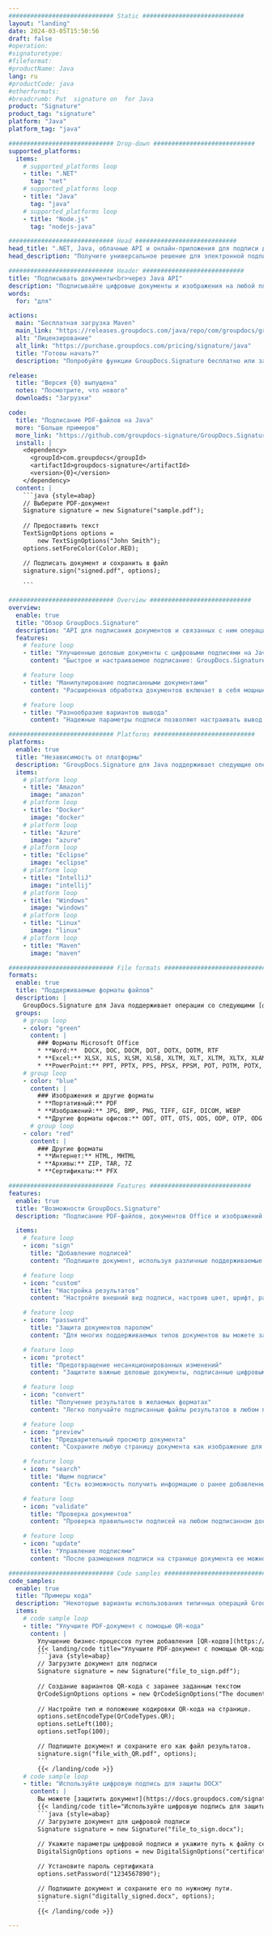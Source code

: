 ```yaml
---
############################# Static ############################
layout: "landing"
date: 2024-03-05T15:50:56
draft: false
#operation: 
#signaturetype: 
#fileformat: 
#productName: Java
lang: ru
#productCode: java
#otherformats: 
#breadcrumb: Put  signature on  for Java
product: "Signature"
product_tag: "signature"
platform: "Java"
platform_tag: "java"

############################# Drop-down ############################
supported_platforms:
  items:
    # supported_platforms loop
    - title: ".NET"
      tag: "net"
    # supported_platforms loop
    - title: "Java"
      tag: "java"
    # supported_platforms loop
    - title: "Node.js"
      tag: "nodejs-java"

############################# Head ############################
head_title: ".NET, Java, облачные API и онлайн-приложения для подписи документов"
head_description: "Получите универсальное решение для электронной подписи документов для .NET, Java и облачных приложений. Подписывайте распространенные форматы документов онлайн с помощью простой функции перетаскивания"

############################# Header ############################
title: "Подписывать документы<br>через Java API"
description: "Подписывайте цифровые документы и изображения на любой платформе, используя наши гибкие API и решения на базе приложений для программистов и конечных пользователей."
words:
  for: "для"

actions:
  main: "Бесплатная загрузка Maven"
  main_link: "https://releases.groupdocs.com/java/repo/com/groupdocs/groupdocs-signature/"
  alt: "Лицензирование"
  alt_link: "https://purchase.groupdocs.com/pricing/signature/java"
  title: "Готовы начать?"
  description: "Попробуйте функции GroupDocs.Signature бесплатно или запросите лицензию."

release:
  title: "Версия {0} выпущена"
  notes: "Посмотрите, что нового"
  downloads: "Загрузки"

code:
  title: "Подписание PDF-файлов на Java"
  more: "Больше примеров"
  more_link: "https://github.com/groupdocs-signature/GroupDocs.Signature-for-Java"
  install: |
    <dependency>
      <groupId>com.groupdocs</groupId>
      <artifactId>groupdocs-signature</artifactId>
      <version>{0}</version>
    </dependency>
  content: |
    ```java {style=abap}  
    // Выберите PDF-документ
    Signature signature = new Signature("sample.pdf");
    
    // Предоставить текст
    TextSignOptions options = 
        new TextSignOptions("John Smith");
    options.setForeColor(Color.RED);

    // Подписать документ и сохранить в файл
    signature.sign("signed.pdf", options);
    
    ```

############################# Overview ############################
overview:
  enable: true
  title: "Обзор GroupDocs.Signature"
  description: "API для подписания документов и связанных с ним операций в приложениях Java"
  features:
    # feature loop
    - title: "Улучшенные деловые документы с цифровыми подписями на Java."
      content: "Быстрое и настраиваемое подписание: GroupDocs.Signature для Java предлагает широкий спектр вариантов цифровой подписи для PDF-файлов, изображений и документов Office. Вы можете использовать текст, штрих-коды, QR-коды, цифровые сертификаты, изображения или скрытые метаданные. Обработка документов происходит быстро и эффективно."

    # feature loop
    - title: "Манипулирование подписанными документами"
      content: "Расширенная обработка документов включает в себя мощные операции с подписанными документами с использованием GroupDocs.Signature для Java. Вы можете искать и проверять подписи, добавленные в деловые документы, используя различные полезные критерии. Кроме того, вы можете получить доступ к подробной информации о документе или получить изображения для предварительного просмотра его страниц."

    # feature loop
    - title: "Разнообразие вариантов вывода"
      content: "Надежные параметры подписи позволяют настраивать вывод документов, подписанных с помощью GroupDocs.Signature для Java. Вы можете точно расположить любую подпись на любой странице документа и настроить ее внешний вид различными способами. Java API поддерживает сохранение подписанных деловых документов во многих поддерживаемых форматах и ​​предоставляет возможности для их защиты с помощью паролей."

############################# Platforms ############################
platforms:
  enable: true
  title: "Независимость от платформы"
  description: "GroupDocs.Signature для Java поддерживает следующие операционные системы, платформы и менеджеры пакетов."
  items:
    # platform loop
    - title: "Amazon"
      image: "amazon"
    # platform loop
    - title: "Docker"
      image: "docker"
    # platform loop
    - title: "Azure"
      image: "azure"
    # platform loop
    - title: "Eclipse"
      image: "eclipse"
    # platform loop
    - title: "IntelliJ"
      image: "intellij"
    # platform loop
    - title: "Windows"
      image: "windows"
    # platform loop
    - title: "Linux"
      image: "linux"
    # platform loop
    - title: "Maven"
      image: "maven"

############################# File formats ############################
formats:
  enable: true
  title: "Поддерживаемые форматы файлов"
  description: |
    GroupDocs.Signature для Java поддерживает операции со следующими [форматами файлов](https://docs.groupdocs.com/signature/java/supported-document-formats/).
  groups:
    # group loop
    - color: "green"
      content: |
        ### Форматы Microsoft Office
        * **Word:**  DOCX, DOC, DOCM, DOT, DOTX, DOTM, RTF
        * **Excel:** XLSX, XLS, XLSM, XLSB, XLTM, XLT, XLTM, XLTX, XLAM, SXC, SpreadsheetML
        * **PowerPoint:** PPT, PPTX, PPS, PPSX, PPSM, POT, POTM, POTX, PPTM
    # group loop
    - color: "blue"
      content: |
        ### Изображения и другие форматы
        * **Портативный:** PDF
        * **Изображений:** JPG, BMP, PNG, TIFF, GIF, DICOM, WEBP
        * **Другие форматы офисов:** ODT, OTT, OTS, ODS, ODP, OTP, ODG
      # group loop
    - color: "red"
      content: |
        ### Другие форматы
        * **Интернет:** HTML, MHTML
        * **Архивы:** ZIP, TAR, 7Z
        * **Сертификаты:** PFX

############################# Features ############################
features:
  enable: true
  title: "Возможности GroupDocs.Signature"
  description: "Подписание PDF-файлов, документов Office и изображений с помощью цифровых подписей"

  items:
    # feature loop
    - icon: "sign"
      title: "Добавление подписей"
      content: "Подпишите документ, используя различные поддерживаемые типы подписей, разместив цифровую подпись точно в любом месте на любой странице."

    # feature loop
    - icon: "custom"
      title: "Настройка результатов"
      content: "Настройте внешний вид подписи, настроив цвет, шрифт, рамку, поворот и другие функции для достижения желаемого результата."

    # feature loop
    - icon: "password"
      title: "Защита документов паролем"
      content: "Для многих поддерживаемых типов документов вы можете защитить подписанный документ паролем."

    # feature loop
    - icon: "protect"
      title: "Предотвращение несанкционированных изменений"
      content: "Защитите важные деловые документы, подписанные цифровым сертификатом, от несанкционированных изменений."

    # feature loop
    - icon: "convert"
      title: "Получение результатов в желаемых форматах"
      content: "Легко получайте подписанные файлы результатов в любом поддерживаемом формате. Вы также можете легко конвертировать документы MS Word в PDF."

    # feature loop
    - icon: "preview"
      title: "Предварительный просмотр документа"
      content: "Сохраните любую страницу документа как изображение для дальнейшей обработки."

    # feature loop
    - icon: "search"
      title: "Ищем подписи"
      content: "Есть возможность получить информацию о ранее добавленных подписях в конкретных документах."

    # feature loop
    - icon: "validate"
      title: "Проверка документов"
      content: "Проверка правильности подписей на любом подписанном документе."

    # feature loop
    - icon: "update"
      title: "Управление подписями"
      content: "После размещения подписи на странице документа ее можно удалить, переместить или обновить по мере необходимости."

############################# Code samples ############################
code_samples:
  enable: true
  title: "Примеры кода"
  description: "Некоторые варианты использования типичных операций GroupDocs.Signature для Java"
  items:
    # code sample loop
    - title: "Улучшите PDF-документ с помощью QR-кода"
      content: |
        Улучшение бизнес-процессов путем добавления [QR-кодов](https://docs.groupdocs.com/signature/java/esign-document-with-qr-code-signature/) на определенные страницы PDF-документов может оказаться полезным. Ниже приведен пример добавления QR-кода с помощью GroupDocs.Signature для Java.
        {{< landing/code title="Улучшите PDF-документ с помощью QR-кода">}}
        ```java {style=abap}
        // Загрузите документ для подписи
        Signature signature = new Signature("file_to_sign.pdf");
        
        // Создание вариантов QR-кода с заранее заданным текстом
        QrCodeSignOptions options = new QrCodeSignOptions("The document is approved by John Smith");
        
        // Настройте тип и положение кодировки QR-кода на странице.
        options.setEncodeType(QrCodeTypes.QR);
        options.setLeft(100);
        options.setTop(100);

        // Подпишите документ и сохраните его как файл результатов.
        signature.sign("file_with_QR.pdf", options);
        ```
        {{< /landing/code >}}
    # code sample loop
    - title: "Используйте цифровую подпись для защиты DOCX"
      content: |
        Вы можете [защитить документ](https://docs.groupdocs.com/signature/java/esign-document-with-digital-signature/), используя личные или корпоративные подписи, хранящиеся в виде цифровых сертификатов. Документы, защищенные сертификатом, не могут быть изменены без признания подписи недействительной.
        {{< landing/code title="Используйте цифровую подпись для защиты DOCX">}}
        ```java {style=abap}   
        // Загрузите документ для цифровой подписи
        Signature signature = new Signature("file_to_sign.docx");
        
        // Укажите параметры цифровой подписи и укажите путь к файлу сертификата.
        DigitalSignOptions options = new DigitalSignOptions("certificate.pfx");

        // Установите пароль сертификата
        options.setPassword("1234567890");

        // Подпишите документ и сохраните его по нужному пути.
        signature.sign("digitally_signed.docx", options);
        ```
        {{< /landing/code >}}

---
```

